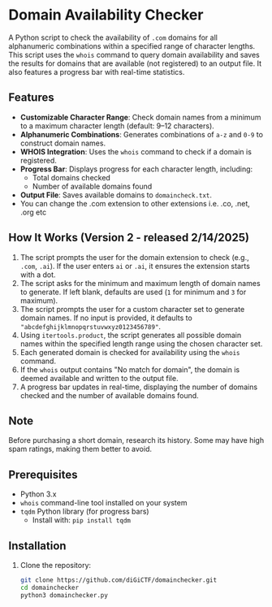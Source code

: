 # Domain Availability Checker

A Python script to check the availability of `.com` domains for all alphanumeric combinations within a specified range of character lengths. This script uses the `whois` command to query domain availability and saves the results for domains that are available (not registered) to an output file. It also features a progress bar with real-time statistics.

## Features

- **Customizable Character Range**: Check domain names from a minimum to a maximum character length (default: 9–12 characters).
- **Alphanumeric Combinations**: Generates combinations of `a-z` and `0-9` to construct domain names.
- **WHOIS Integration**: Uses the `whois` command to check if a domain is registered.
- **Progress Bar**: Displays progress for each character length, including:
  - Total domains checked
  - Number of available domains found
- **Output File**: Saves available domains to `domaincheck.txt`.
- You can change the .com extension to other extensions i.e. .co, .net, .org etc

## How It Works (Version 2 - released 2/14/2025) 

1. The script prompts the user for the domain extension to check (e.g., `.com`, `.ai`). If the user enters `ai` or `.ai`, it ensures the extension starts with a dot.
2. The script asks for the minimum and maximum length of domain names to generate. If left blank, defaults are used (`1` for minimum and `3` for maximum).
3. The script prompts the user for a custom character set to generate domain names. If no input is provided, it defaults to `"abcdefghijklmnopqrstuvwxyz0123456789"`.
4. Using `itertools.product`, the script generates all possible domain names within the specified length range using the chosen character set.
5. Each generated domain is checked for availability using the `whois` command.
6. If the `whois` output contains "No match for domain", the domain is deemed available and written to the output file.
7. A progress bar updates in real-time, displaying the number of domains checked and the number of available domains found.


## Note
Before purchasing a short domain, research its history. Some may have high spam ratings, making them better to avoid.

## Prerequisites

- Python 3.x
- `whois` command-line tool installed on your system
- `tqdm` Python library (for progress bars)
  - Install with: `pip install tqdm`

## Installation

1. Clone the repository:
   ```bash
   git clone https://github.com/diGiCTF/domainchecker.git
   cd domainchecker
   python3 domainchecker.py
